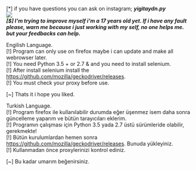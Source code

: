 [*] if you have questions you can ask on instagram; ***yigitaydn.py*** </br>
![](https://66.media.tumblr.com/3bcd8c5d9654014522cced2fc79ac012/tumblr_ppifsmwLkD1vl9rzr_400.gif) </br>
***[$] I'm trying to improve myself i'm a 17 years old yet. If i have any fault please, warn me because i just working with my self, no one helps me. but your feedbacks can help.*** </br>

Engilish Language. </br>
[!] Program can only use on firefox maybe i can update and make all webrowser later. </br>
[!] You need Python 3.5 + or 2.7 & and you need to install selenium. </br>
[!] After install selenium install the https://github.com/mozilla/geckodriver/releases. </br>
[!] You must check your proxy before use.</br>

[~] Thats it i hope you liked.</br>

Turkish Language.</br>
[!] Program firefox ile kullanılabilir durumda eğer üşenmez isem daha sonra güncelleme yaparım ve bütün tarayıcıları eklerim.</br>
[!] Programın çalışması için Python 3.5 yada 2.7 üstü sürümleride olabilir, gerekmekte!</br>
[!] Bütün kurulumlardan hemen sonra https://github.com/mozilla/geckodriver/releases. Bunuda yükleyiniz.</br>
[!] Kullanmadan önce proxylerinizi kontrol ediniz.</br>

[~] Bu kadar umarım beğenirsiniz.</br>


